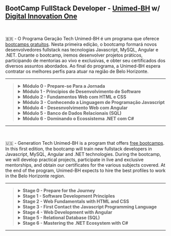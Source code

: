 ## BootCamp FullStack Developer - [Unimed-BH](http://www.unimedbh.com.br/) w/ [Digital Innovation One](https://www.dio.me/)

<br>

:brazil: - O Programa Geração Tech Unimed-BH é um programa que oferece [bootcamps gratuitos](https://web.dio.me/track/geracao-tech-unimed-bh-fullstack).
Nesta primeira edição, o bootcamp formará novos desenvolvedores fullstack nas tecnologias Javascript, MySQL, Angular e .NET. 
Durante o bootcamp, iremos desenvolver projetos práticos, participando de mentorias ao vivo e exclusivas, 
e obter seu certificados dos diversos assuntos abordados. Ao final do programa, a Unimed-BH espera contratar os melhores perfis para atuar 
na região de Belo Horizonte.
<br>

----

<blockquote>
<details>
  <summary><strong>Módulo 0 - Prepare-se Para a Jornada</strong></summary><br />
  
  - [x] Conheça a DIO
  - [x] Seja Protagonista nesse Bootcamp
  - [x] Boas-vindas: Geração Tech Unimed BH
  - [x] Aula Inaugural - Webinar
 
    <br />
</details>
<details>
  <summary><strong>Módulo 1 - Principios de Desenvolvimento de Software</strong></summary><br />

  - [x] Introdução à Programação e Pensamento Computacional
  - [x] Introodução ao Git e GitHub
  - [x] <b>Desafio</b> : Criando o Repositório para compartilhar Seu Progresso

    <br />
 </details>
 <details>
  <summary><strong>Módulo 2 - Fundamentos Web com HTML e CSS</strong></summary><br />

  - [ ] Primeiros Passos para Desenvolvimento Web
  - [ ] Introdução a criação de websites com HTML5 e CSS3
  - [ ] Posicionando elementos com Flexbox e CSS
  - [ ] [<b>Desafio</b> : Recriando a página inicial do Instagram](link-do-repositorio-aqui)

    <br />
 </details>
 <details>
  <summary><strong>Módulo 3 - Conhecendo a Linguagem de Programação Javascript</strong></summary><br />

  - [ ] Introdução ao Javascript
  - [ ] Sintaxe e Operadores
  - [ ] Sintaxe básica em Javascript
  - [ ] Variáveis e Tipos
  - [ ] Trabalhando com Módulos em Javascript
  - [ ] Funções
  - [ ] Introdução ao Typescript: Explorando Classes, Tipos e Interfaces
  - [ ] [<b>Desafio de Código</b> : Desafios Iniciais - Javascript](link-do-repositorio-aqui)
  - [ ] [<b>Desafio de Projeto</b> : Introdução Prática ao Typescript](link-do-repositorio-aqui)
  
    <br />
  </details>
  <details>
  <summary><strong>Módulo 4 - Desesnvolvimento Web com Angular</strong></summary><br />
 
  - [ ] Introdução ao Angular 8
  - [ ] Trabalhando com Single Page Applications com Angular 
  - [ ] A arquitetura de componentes e a gestão de complexidade no front-end
  - [ ] Instalando e Preparando o Ambiente com Angular
  - [ ] Explorando Diretivas com Angular
  - [ ] Implementando Serviços e Injeção de Dependencias com Angular
  - [ ] Introdução a Serviços Assíncronos no Angular
  - [ ] O poder do Data Binding no Angular
  - [ ] Trabalhando com Componentes em Angular
  - [ ] Criação de Pipes com Angular
  - [ ] [<b>Desafio de Código</b> : Desafios Intermediários - Javascript](link-do-repositorio-aqui)
  - [ ] [<b>Desafio de Projeto</b> : Como criar um front-end de um e-commerce utilizando Angular](link-do-repositorio-aqui)

    <br />
  </details>
  <details>
  <summary><strong>Módulo 5 - Banco de Dados Relacionais (SQL)</strong></summary><br />

  - [ ] MySQL - Trabalhando as suas primeiras tabelas
  - [ ] MySQL - Explorando relacionamentos com o Workbench
  - [ ] MySQL - Consultas com função Join
 
    <br />
  </details>
   <details>
  <summary><strong>Módulo 6 - Dominando o Ecossistema .NET com C#</strong></summary><br />

  - [ ] Introdução ao Ecossistema .NET e Documentação
  - [ ] Criando o ambiente de desenvolvimento
  - [ ] Primeiros passos com .NET
  - [ ] Fundamentos de Coleções e LINQ com .NET
  - [ ] Tratamento de Erro em C# com Exceptions 
  - [ ] Trabalhando com Arquivos e Streams em C#
  - [ ] Programando com Orientação a Objeto com C# (POO)
  - [ ] Construtores, Propriedades, Delegates e Eventos em .NET
  - [ ] Introdução a Clean Code e SOLID com .NET e C#
  - [ ] [<b>Desafio de Projeto</b> : Abstraindo um jogo de RPG usando Orientação a Objetos com C#](link-do-repositorio-aqui)
  - [ ] Conhecendo os Protocolos de Comunicação da Internet
  - [ ] Desenvolvimento de aplicações com .NET
  - [ ] Cnfiguração da arquitetura back-end com .NET Core
  - [ ] [<b>Desafio de Projeto</b> : Criando um APP simples de cadastro de séries em .NET](link-do-repositorio-aqui)
  - [ ] [<b>Desafio de Código</b> : Desafios Iniciais - C#](link-do-repositorio-aqui)

    <br />
  </details>
  </blockquote>
  
  ----
  
<br>

:us: - Generation Tech Unimed-BH is a program that offers [free bootcamps](https://web.dio.me/track/geracao-tech-unimed-bh-fullstack). In this first edition, the bootcamp will train new fullstack developers in Javascript, MySQL, Angular and .NET technologies. During the bootcamp, we will develop practical projects, participate in live and exclusive mentorships, and obtain our certificates for the various subjects covered. At the end of the program, Unimed-BH expects to hire the best profiles to work in the Belo Horizonte region.
<br>

----

<blockquote>
<details>
  <summary><strong>Stage 0 - Prepare for the Journey</strong></summary><br />
 
  - [x] Meet DIO
  - [x] Be your Protagonist in this Bootcamp
  - [x] Welcome: Generation Tech Unimed BH
  - [x] Inaugural Class - Webinar
 
    <br />
</details>
<details>
  <summary><strong>Stage 1 - Software Development Principles</strong></summary><br />


  - [x] Introduction to Programming and Computational Thinking
  - [x] Introduction to Git and GitHub
  - [x] <b>Challenge</b> : Creating the Repository to Share Your Progress

    <br />
 </details>
 <details>
  <summary><strong>Stage 2 - Web Fundamentals with HTML and CSS</strong></summary><br />

  - [ ] First Steps for Web Development
  - [ ] Introduction to websites creation with HTML5 and CSS3
  - [ ] Positioning elements with Flexbox and CSS
  - [ ] [<b>Challenge</b> : Recreating the Instagram homepage](repository-link-here)

    <br />
 </details>
 <details>
  <summary><strong>Stage 3 - First Contact the Javascript Programming Language</strong></summary><br />

  - [ ] Introduction to Javascript
  - [ ] Syntax and Operators
  - [ ] Basic syntax in Javascript
  - [ ] Variables and Types
  - [ ] Working with Javascript Modules
  - [ ] Functions
  - [ ] Introduction to Typescript: Exploring Classes, Types and Interfaces
  - [ ] [<b>Code Challenge</b> : Initial Challenges - Javascript](repository-link-here)
  - [ ] [<b>Design Challenge</b> : Hands-on Introduction to Typescript](repository-link-here)
  
    <br />
  </details>
  <details>
  <summary><strong>Stage 4 - Web Development with Angular</strong></summary><br />
 
  - [ ] Introduction to Angular 8
  - [ ] Working with Single Page Applications with Angular
  - [ ] Component architecture and front-end complexity management
  - [ ] Preparing the Environment with Angular
  - [ ] Exploring Directives with Angular
  - [ ] Implementing Services and Dependency Injection with Angular
  - [ ] Introduction to Async Services in Angular
  - [ ] The power of Data Binding in Angular
  - [ ] Working with Components in Angular
  - [ ] Creating Pipes with Angular
  - [ ] [<b>Code Challenge</b> : Intermediate Challenges - Javascript](repository-link-here)
  - [ ] [<b>Project Challenge</b> : How to create an e-commerce front-end using Angular](repository-link-here)

    <br />
  </details>
  <details>
  <summary><strong>Stage 5 - Relational Database (SQL)</strong></summary><br />

  - [ ] MySQL - Working your first tables
  - [ ] MySQL - Exploring relationships with MySQL Workbench
  - [ ] MySQL - Queries with Join function
 
    <br />
  </details>
   <details>
  <summary><strong>Stage 6 - Mastering the .NET Ecosystem with C#</strong></summary><br />

  - [ ] Introduction to the .NET Ecosystem and Documentation
  - [ ] Creating your development environment
  - [ ] Getting Started with .NET
  - [ ] Collection Fundamentals and LINQ with .NET
  - [ ] C# Error Handling with Exceptions
  - [ ] Working with Files and Streams in C#
  - [ ] Object Oriented Programming with C# (OOP)
  - [ ] Constructors, Properties, Delegates and Events in .NET
  - [ ] Introduction to Clean Code and SOLID with .NET and C#
  - [ ] [<b>Design Challenge</b> : Abstracting an RPG game using Object Oriented with C#](repository-link-here)
  - [ ] Knowing the Internet: Communication Protocols
  - [ ] Application development with .NET
  - [ ] Backend architecture configuration with .NET Core
  - [ ] [<b>Project Challenge</b> : Creating a simple APP to register series in .NET](link-do-repositorio-aqui)
  - [ ] [<b>Code Challenge</b> : Starting Challenges - C#](repository-link-here)
  
    <br />
  </details> 
  </blockquote>
  
  ----
